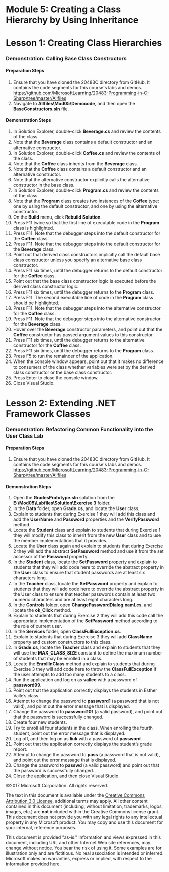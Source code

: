 
# Module 5: Creating a Class Hierarchy by Using Inheritance

# Lesson 1: Creating Class Hierarchies

### Demonstration: Calling Base Class Constructors

#### Preparation Steps

1. Ensure that you have cloned the 20483C directory from GitHub. It contains the code segments for this course's labs and demos. https://github.com/MicrosoftLearning/20483-Programming-in-C-Sharp/tree/master/Allfiles
2. Navigate to **Allfiles\Mod05\Democode**, and then open the **BaseConstructors.sln** file.

#### Demonstration Steps


1.  In Solution Explorer, double-click **Beverage.cs** and review the contents
    of the class.
2.  Note that the **Beverage** class contains a default constructor and an
    alternative constructor.
3.  In Solution Explorer, double-click **Coffee.cs** and review the contents of
    the class.
4.  Note that the **Coffee** class inherits from the **Beverage** class.
5.  Note that the **Coffee** class contains a default constructor and an
    alternative constructor.
6. Note that the alternative constructor explicitly calls the alternative
constructor in the base class.
7.  In Solution Explorer, double-click **Program.cs** and review the contents of
    the class.
8.  Note that the **Program** class creates two instances of the **Coffee**
    type: one by using the default constructor, and one by using the alternative
    constructor.
9.  On the **Build** menu, click **Rebuild Solution**.
10.  Press F11 twice so that the first line of executable code in the **Program**
    class is highlighted.
11.  Press F11. Note that the debugger steps into the default constructor for the
    **Coffee** class.
12.  Press F11. Note that the debugger steps into the default constructor for the
    **Beverage** class.
13.  Point out that derived class constructors implicitly call the default base
    class constructor unless you specify an alternative base class constructor.
14.  Press F11 six times, until the debugger returns to the default constructor
    for the **Coffee** class.
15.  Point out that the base class constructor logic is executed before the
    derived class constructor logic.
16.  Press F11 six times, until the debugger returns to the **Program** class.
17.  Press F11. The second executable line of code in the **Program** class
    should be highlighted.
18.  Press F11. Note that the debugger steps into the alternative constructor for
    the **Coffee** class.
19.  Press F11. Note that the debugger steps into the alternative constructor for
    the **Beverage** class.
20.  Hover over the **Beverage** constructor parameters, and point out that the
    **Coffee** constructor has passed argument values to this constructor.
21.  Press F11 six times, until the debugger returns to the alternative
    constructor for the **Coffee** class.
22.  Press F11 six times, until the debugger returns to the **Program** class.
23.	Press F5 to run the remainder of the application. 
24.	When the console window appears, point out that it makes no difference to consumers of the class whether variables were set by the derived class constructor or the base class constructor. 
25.	Press Enter to close the console window. 
26.	Close Visual Studio. 


# Lesson 2: Extending .NET Framework Classes

### Demonstration: Refactoring Common Functionality into the User Class Lab

#### Preparation Steps

1. Ensure that you have cloned the 20483C directory from GitHub. It contains the code segments for this course's labs and demos. https://github.com/MicrosoftLearning/20483-Programming-in-C-Sharp/tree/master/Allfiles

#### Demonstration Steps

1. Open the **GradesPrototype.sln** solution from the
    **E:\\Mod05\\Labfiles\\Solution\\Exercise 3** folder.
2. In the **Data** folder, open **Grade.cs**, and locate the **User** class.
3. Explain to students that during Exercise 1 they will add this class and add
    the **UserName** and **Password** properties and the **VerifyPassword**
    method.
4. Locate the **Student** class and explain to students that during Exercise 1
    they will modify this class to inherit from the new **User** class and to
    use the member implementations that it provides.
5. Locate the **User** class again and explain to students that during Exercise
    2 they will add the abstract **SetPassword** method and use it from the set
    accessor of the **Password** property.
6. In the **Student** class, locate the **SetPassword** property and explain to
    students that they will add code here to override the abstract property in
    the **User** class to ensure that student passwords are at least six
    characters long.
7. In the **Teacher** class, locate the **SetPassword** property and explain to
    students that they will add code here to override the abstract property in
    the User class to ensure that teacher passwords contain at least two numeric
    characters and are at least eight characters long.
8. In the **Controls** folder, open **ChangePasswordDialog.xaml.cs**, and
    locate the **ok_Click** method.
9. Explain to students that during Exercise 2 they will add this code call the
    appropriate implementation of the **SetPassword** method according to the
    role of current user.
10. In the **Services** folder, open **ClassFullException.cs**.
11. Explain to students that during Exercise 3 they will add **ClassName**
    property and custom constructors to this class.
12. In **Grade.cs**, locate the **Teacher** class and explain to students that
    they will use the **MAX_CLASS_SIZE** constant to define the maximum number
    of students that may be enrolled in a class.
13. Locate the **EnrollInClass** method and explain to students that during
    Exercise 3 they will add code here to throw the **ClassFullException** if
    the user attempts to add too many students to a class.
14. Run the application and log on as **vallee** with a password of
    **password99**.
15. Point out that the application correctly displays the students in Esther
    Valle’s class.
16. Attempt to change the password to **password1** (a password that is not
    valid), and point out the error message that is displayed.
17. Change the password to **password101** (a valid password), and point out
    that the password is successfully changed.
18. Create four new students.
19. Try to enroll all four students in the class. When enrolling the fourth
    student, point out the error message that is displayed.
20. Log off, and then log on as **liuk** with a password of **password**.
21. Point out that the application correctly displays the student’s grade
    report.
22. Attempt to change the password to **pass** (a password that is not valid),
    and point out the error message that is displayed.
23. Change the password to **passwd** (a valid password) and point out that the
    password is successfully changed.
24. Close the application, and then close Visual Studio.


©2017 Microsoft Corporation. All rights reserved.

The text in this document is available under the  [Creative Commons Attribution 3.0 License](https://creativecommons.org/licenses/by/3.0/legalcode), additional terms may apply. All other content contained in this document (including, without limitation, trademarks, logos, images, etc.) are  **not**  included within the Creative Commons license grant. This document does not provide you with any legal rights to any intellectual property in any Microsoft product. You may copy and use this document for your internal, reference purposes.

This document is provided &quot;as-is.&quot; Information and views expressed in this document, including URL and other Internet Web site references, may change without notice. You bear the risk of using it. Some examples are for illustration only and are fictitious. No real association is intended or inferred. Microsoft makes no warranties, express or implied, with respect to the information provided here.